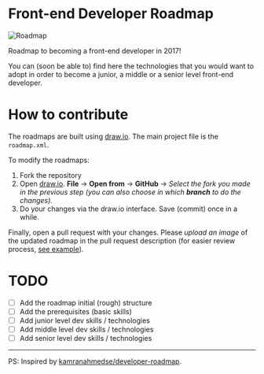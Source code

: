 # Front-end Developer Roadmap

![Roadmap](http://i.imgur.com/vic7xbA.jpg)

Roadmap to becoming a front-end developer in 2017!

You can (soon be able to) find here the technologies that you would want to adopt in order to become a junior, a middle or a senior level front-end developer.

# How to contribute

The roadmaps are built using [draw.io](https://www.draw.io/). The main project file is the `roadmap.xml`.

To modify the roadmaps:

1. Fork the repository
1. Open [draw.io](https://www.draw.io/). **File** -> **Open from** -> **GitHub** -> *Select the fork you made in the previous step (you can also choose in which **branch** to do the changes).*
1. Do your changes via the draw.io interface. Save (commit) once in a while.

Finally, open a pull request with your changes. Please *upload an image* of the updated roadmap in the pull request description (for easier review process, [see example](https://github.com/superKalo/frontend-developer-roadmap/pull/1)).

# TODO
- [ ] Add the roadmap initial (rough) structure
- [ ] Add the prerequisites (basic skills)
- [ ] Add junior level dev skills / technologies
- [ ] Add middle level dev skills / technologies
- [ ] Add senior level dev skills / technologies

---

PS: Inspired by [kamranahmedse/developer-roadmap](https://github.com/kamranahmedse/developer-roadmap).
